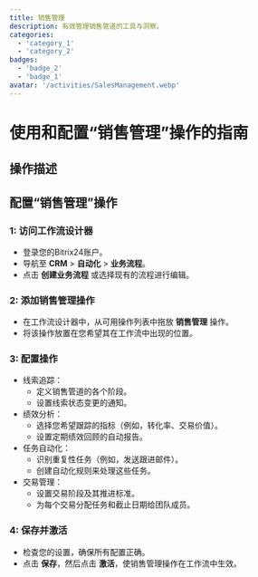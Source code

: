```yaml
---
title: 销售管理
description: 有效管理销售管道的工具与洞察。
categories: 
  - 'category_1'
  - 'category_2'
badges: 
  - 'badge_2'
  - 'badge_1'
avatar: '/activities/SalesManagement.webp'
---
```


# 使用和配置“销售管理”操作的指南

## 操作描述

## **配置“销售管理”操作**

### 1: 访问工作流设计器
- 登录您的Bitrix24账户。
- 导航至 **CRM** > **自动化** > **业务流程**。
- 点击 **创建业务流程** 或选择现有的流程进行编辑。

### 2: 添加销售管理操作
- 在工作流设计器中，从可用操作列表中拖放 **销售管理** 操作。
- 将该操作放置在您希望其在工作流中出现的位置。

### 3: 配置操作
- 线索追踪：
  - 定义销售管道的各个阶段。
  - 设置线索状态变更的通知。
- 绩效分析：
  - 选择您希望跟踪的指标（例如，转化率、交易价值）。
  - 设置定期绩效回顾的自动报告。
- 任务自动化：
  - 识别重复性任务（例如，发送跟进邮件）。
  - 创建自动化规则来处理这些任务。
- 交易管理：
  - 设置交易阶段及其推进标准。
  - 为每个交易分配任务和截止日期给团队成员。

### 4: 保存并激活
- 检查您的设置，确保所有配置正确。
- 点击 **保存**，然后点击 **激活**，使销售管理操作在工作流中生效。
